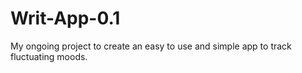 # Writ-App-0.1
My ongoing project to create an easy to use and simple app to track fluctuating moods.
